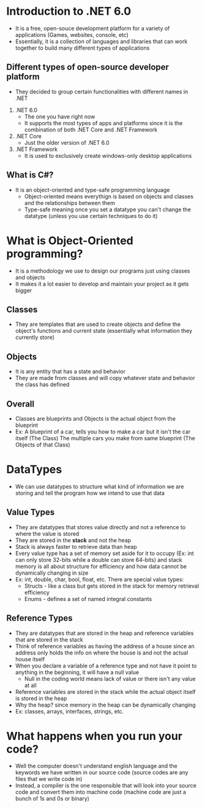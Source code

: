 # Introduction to .NET 6.0
* It is a free, open-souce development platform for a variety of applications (Games, websites, console, etc)
* Essentially, it is a collection of languages and libraries that can work together to build many different types of applications
## Different types of open-source developer platform
* They decided to group certain functionalities with different names in .NET
1. .NET 6.0
    * The one you have right now
    * It supports the most types of apps and platforms since it is the combination of both .NET Core and .NET Framework
2. .NET Core
    * Just the older version of .NET 6.0
3. .NET Framework
    * It is used to exclusively create windows-only desktop applications
## What is C#?
* It is an object-oriented and type-safe programming language
    * Object-oriented means everythign is based on objects and classes and the relationships between them
    * Type-safe meaning once you set a datatype you can't change the datatype (unless you use certain techniques to do it)

# What is Object-Oriented programming?
* It is a methodology we use to design our programs just using classes and objects
* It makes it a lot easier to develop and maintain your project as it gets bigger
## Classes
* They are templates that are used to create objects and define the object's functions and current state (essentially what information they currently store)
## Objects
* It is any entity that has a state and behavior
* They are made from classes and will copy whatever state and behavior the class has defined
## Overall
* Classes are blueprints and Objects is the actual object from the blueprint
* Ex: 
    A blueprint of a car, tells you how to make a car but it isn't the car itself (The Class)
    The multiple cars you make from same blueprint (The Objects of that Class)

# DataTypes
* We can use datatypes to structure what kind of information we are storing and tell the program how we intend to use that data
## Value Types
* They are datatypes that stores value directly and not a reference to where the value is stored
* They are stored in the **stack** and not the heap
* Stack is always faster to retrieve data than heap
* Every value type has a set of memory set aside for it to occupy (Ex: int can only store 32-bits while a double can store 64-bits) and stack memory is all about structure for efficiency and how data cannot be dynamically changing in size
* Ex: int, double, char, bool, float, etc.
    There are special value types:
    * Structs - like a class but gets stored in the stack for memory retrieval efficiency 
    * Enums - defines a set of named integral constants
## Reference Types
* They are datatypes that are stored in the heap and reference variables that are stored in the stack
* Think of reference variables as having the address of a house since an address only holds the info on where the house is and not the actual house itself
* When you declare a variable of a reference type and not have it point to anything in the beginning, it will have a null value
    * Null in the coding world means lack of value or there isn't any value at all
* Reference variables are stored in the stack while the actual object itself is stored in the heap
* Why the heap? since memory in the heap can be dynamically changing
* Ex: classes, arrays, interfaces, strings, etc.

# What happens when you run your code?
* Well the computer doesn't understand english language and the keywords we have written in our source code (source codes are any files that we write code in)
* Instead, a compiler is the one responsible that will look into your source code and convert them into machine code (machine code are just a bunch of 1s and 0s or binary)